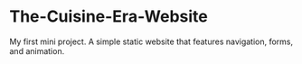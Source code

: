 # The-Cuisine-Era-Website
My first mini project. A simple static website that features navigation, forms, and animation.
